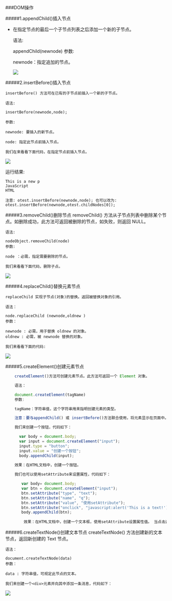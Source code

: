 ###DOM操作

#####1.appendChild()插入节点

 * 在指定节点的最后一个子节点列表之后添加一个新的子节点。

    语法:

    appendChild(newnode)
    参数:

    newnode：指定追加的节点。

   ![](http://img.mukewang.com/5398fd020001ad4905890193.jpg)

#####2.insertBefore()插入节点

    insertBefore() 方法可在已有的子节点前插入一个新的子节点。

    语法:

    insertBefore(newnode,node);

    参数:

    newnode: 要插入的新节点。

    node: 指定此节点前插入节点。

    我们在来看看下面代码，在指定节点前插入节点。
    
  ![](http://img.mukewang.com/5395318100010c6806960431.jpg)

  运行结果:

    This is a new p
    JavaScript
    HTML

    注意: otest.insertBefore(newnode,node); 也可以改为:  otest.insertBefore(newnode,otest.childNodes[0]); 



#####3.removeChild()删除节点
    removeChild() 方法从子节点列表中删除某个节点。如删除成功，此方法可返回被删除的节点，如失败，则返回 NULL。

    语法:

    nodeObject.removeChild(node)
    参数:

    node ：必需，指定需要删除的节点。

    我们来看看下面代码，删除子点。
    
   ![](http://img.mukewang.com/5399744d000153a306060342.jpg)
    

#####4.replaceChild()替换元素节点

    replaceChild 实现子节点(对象)的替换。返回被替换对象的引用。 

    语法：

    node.replaceChild (newnode,oldnew ) 
    参数：

    newnode : 必需，用于替换 oldnew 的对象。 
    oldnew : 必需，被 newnode 替换的对象。

    我们来看看下面的代码:
    
   ![](http://img.mukewang.com/539557d70001c3ee07190429.jpg)
    

#####5.createElement()创建元素节点

```js
    createElement()方法可创建元素节点。此方法可返回一个 Element 对象。

    语法：

    document.createElement(tagName)
    参数:

    tagName：字符串值，这个字符串用来指明创建元素的类型。

    注意：要与appendChild() 或 insertBefore()方法联合使用，将元素显示在页面中。

    我们来创建一个按钮，代码如下：

      var body = document.body; 
      var input = document.createElement("input");  
      input.type = "button";  
      input.value = "创建一个按钮";  
      body.appendChild(input); 
 
    效果：在HTML文档中，创建一个按钮。

    我们也可以使用setAttribute来设置属性，代码如下：

       var body= document.body;             
       var btn = document.createElement("input");  
       btn.setAttribute("type", "text");  
       btn.setAttribute("name", "q");  
       btn.setAttribute("value", "使用setAttribute");  
       btn.setAttribute("onclick", "javascript:alert('This is a text!');");       
       body.appendChild(btn);  
 
        效果：在HTML文档中，创建一个文本框，使用setAttribute设置属性值。 当点击这个文本框时，会弹出对话框“This is a text!”。
```  

#####6.createTextNode()创建文本节点
    createTextNode() 方法创建新的文本节点，返回新创建的 Text 节点。

    语法：

    document.createTextNode(data)
    参数：

    data : 字符串值，可规定此节点的文本。

    我们来创建一个<div>元素并向其中添加一条消息，代码如下：
    
   ![](http://img.mukewang.com/53951c200001d32d07130554.jpg)
    